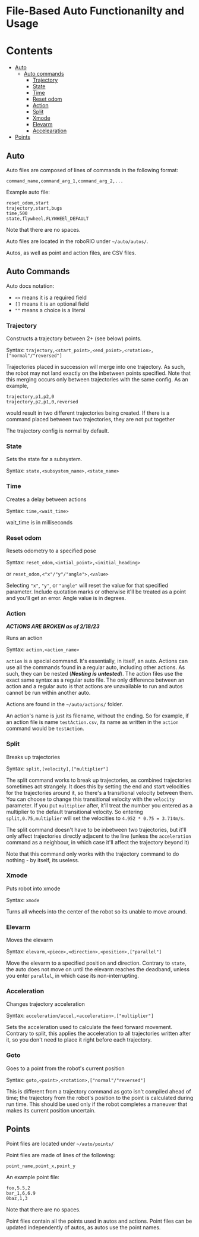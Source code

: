 # File-Based Auto Functionanilty and Usage

Contents
========
- [Auto](#auto)
    - [Auto commands](#auto-commands)
        - [Trajectory](#trajectory)
        - [State](#state)
        - [Time](#time)
        - [Reset odom](#reset-odom)
        - [Action](#action)
        - [Split](#split)
        - [Xmode](#xmode)
        - [Elevarm](#elevarm)
        - [Accelearation](#acceleration)
- [Points](#points)

## Auto

Auto files are composed of lines of commands in the following format:
```
command_name,command_arg_1,command_arg_2,...
```
Example auto file:
```
reset_odom,start
trajectory,start,bugs
time,500
state,flywheel,FLYWHEEl_DEFAULT
```
Note that there are no spaces. 

Auto files are located in the roboRIO under `~/auto/autos/`.

Autos, as well as point and action files, are CSV files. 

## Auto Commands

Auto docs notation:
- `<>` means it is a required field
- `[]` means it is an optional field
- `""` means a choice is a literal

### Trajectory
Constructs a trajectory between 2+ (see below) points.

Syntax: `trajectory,<start_point>,<end_point>,<rotation>,["normal"/"reversed"]`

Trajectories placed in succession will merge into one trajectory. As such, the robot may not land exactly on the inbetween points specified. Note that this merging occurs only between trajectories with the same config. As an example,
```
trajectory,p1,p2,0
trajectory,p2,p1,0,reversed
```
would result in two different trajectories being created. If there is a command placed between two trajectories, they are not put together

The trajectory config is normal by default.

### State
Sets the state for a subsystem.

Syntax: `state,<subsystem_name>,<state_name>`

<!-- @TODO Write out the available subsystems and the available states -->

### Time
Creates a delay between actions

Syntax: `time,<wait_time>`

wait_time is in milliseconds

### Reset odom
Resets odometry to a specified pose

Syntax: `reset_odom,<intial_point>,<initial_heading>`

or `reset_odom,<"x"/"y"/"angle">,<value>`

Selecting `"x"`, `"y"`, or `"angle"` will reset the value for that specified parameter. Include quotation marks or otherwise it'll be treated as a point and you'll get an error. 
Angle value is in degrees.

### Action
***ACTIONS ARE BROKEN as of 2/18/23***

Runs an action

Syntax: `action,<action_name>`

`action` is a special command. It's essentially, in itself, an auto. Actions can use all the commands found in a regular auto, including other actions. As such, they can be nested (_**Nesting is untested**_). The action files use the exact same syntax as a regular auto file. The only difference between an action and a regular auto is that actions are unavailable to run and autos cannot be run within another auto.

Actions are found in the `~/auto/actions/` folder. 

An action's name is just its filename, without the ending. So for example, if an action file is name `testAction.csv`, its name as written in the `action` command would be `testAction`.

### Split

Breaks up trajectories

Syntax: `split,[velocity],["multiplier"]`

The split command works to break up trajectories, as combined trajectories sometimes act strangely. It does this by setting the end and start velocities for the trajectories around it, so there's a transitional velocity between them. You can choose to change this transitional velocity with the `velocity` parameter. If you put `multiplier` after, it'll treat the number you entered as a multiplier to the default transitional velocity. So entering `split,0.75,multiplier` will set the velocities to `4.952 * 0.75 = 3.714m/s`. 

The split command doesn't have to be inbetween two trajectories, but it'll only affect trajectories directly adjacent to the line (unless the `acceleration` command as a neighbour, in which case it'll affect the trajectory beyond it)

Note that this command only works with the trajectory command to do nothing - by itself, its useless. 

### Xmode

Puts robot into xmode

Syntax: `xmode`

Turns all wheels into the center of the robot so its unable to move around.

### Elevarm

Moves the elevarm

Syntax: `elevarm,<piece>,<direction>,<position>,["parallel"]`

Move the elevarm to a specified position and direction. Contrary to `state`, the auto does not move on until the elevarm reaches the deadband, unless you enter `parallel`, in which case its non-interrupting.

### Acceleration

Changes trajectory acceleration

Syntax: `acceleration/accel,<acceleration>,["multiplier"]`

Sets the acceleration used to calculate the feed forward movement. Contrary to split, this applies the acceleration to all trajectories written after it, so you don't need to place it right before each trajectory.

### Goto

Goes to a point from the robot's current position

Syntax: `goto,<point>,<rotation>,["normal"/"reversed"]`

This is different from a trajectory command as goto isn't compiled ahead of time; the trajectory from the robot's position to the point is calculated during run time. This should be used only if the robot completes a maneuver that makes its current position uncertain.

## Points

Point files are located under `~/auto/points/`

Point files are made of lines of the following:
```
point_name,point_x,point_y
```
An example point file:
```
foo,5.5,2
bar_1,6,6.9
0baz,1,3
```
Note that there are no spaces.

Point files contain all the points used in autos and actions. Point files can be updated independently of autos, as autos use the point names.